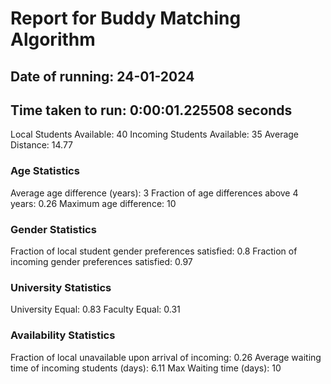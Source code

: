 # Report for Buddy Matching Algorithm
## Date of running: 24-01-2024
## Time taken to run: 0:00:01.225508 seconds

Local Students Available: 40
Incoming Students Available: 35
Average Distance: 14.77

### Age Statistics
Average age difference (years): 3
Fraction of age differences above 4 years: 0.26
Maximum age difference: 10
### Gender Statistics
Fraction of local student gender preferences satisfied: 0.8
Fraction of incoming gender preferences satisfied: 0.97
### University Statistics
University Equal: 0.83
Faculty Equal: 0.31
### Availability Statistics
Fraction of local unavailable upon arrival of incoming: 0.26
Average waiting time of incoming students (days): 6.11
Max Waiting time (days): 10

